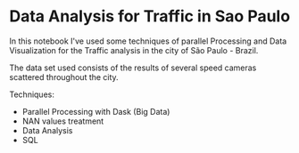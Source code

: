 # Data Analysis for Traffic in Sao Paulo

In this notebook I've used some techniques of parallel Processing and Data Visualization for the Traffic analysis in the city of São Paulo - Brazil.

The data set used consists of the results of several speed cameras scattered throughout the city.

Techniques:
 - Parallel Processing with Dask (Big Data)
 - NAN values treatment
 - Data Analysis
 - SQL
